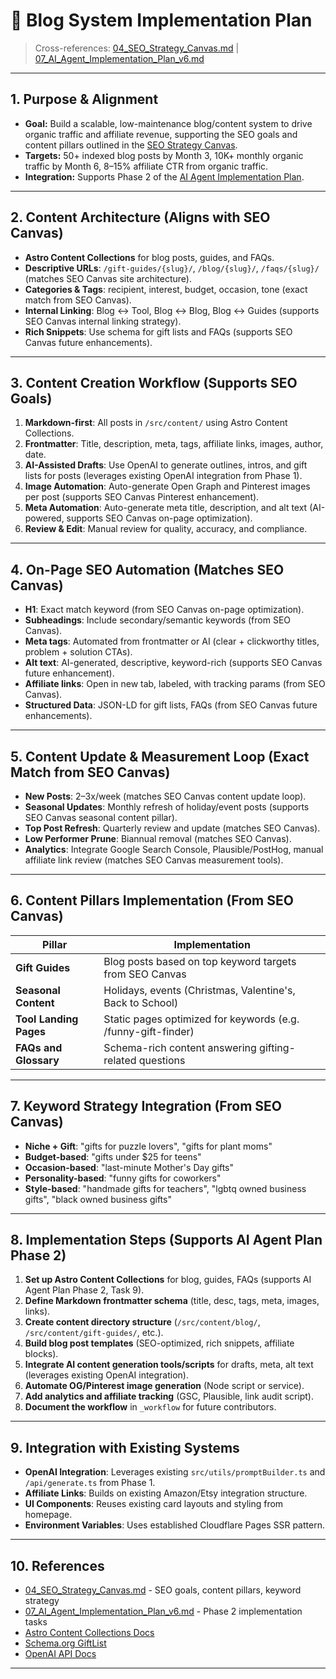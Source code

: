 # 📝 Blog System Implementation Plan

> Cross-references: [04_SEO_Strategy_Canvas.md](./04_SEO_Strategy_Canvas.md) | [07_AI_Agent_Implementation_Plan_v6.md](./07_AI_Agent_Implementation_Plan_v6.md)

---

## 1. Purpose & Alignment
- **Goal:** Build a scalable, low-maintenance blog/content system to drive organic traffic and affiliate revenue, supporting the SEO goals and content pillars outlined in the [SEO Strategy Canvas](./04_SEO_Strategy_Canvas.md).
- **Targets:** 50+ indexed blog posts by Month 3, 10K+ monthly organic traffic by Month 6, 8–15% affiliate CTR from organic traffic.
- **Integration:** Supports Phase 2 of the [AI Agent Implementation Plan](./07_AI_Agent_Implementation_Plan_v6.md#-phase-2--content--seo--in-progress---next-focus).

---

## 2. Content Architecture (Aligns with SEO Canvas)
- **Astro Content Collections** for blog posts, guides, and FAQs.
- **Descriptive URLs**: `/gift-guides/{slug}/`, `/blog/{slug}/`, `/faqs/{slug}/` (matches SEO Canvas site architecture).
- **Categories & Tags**: recipient, interest, budget, occasion, tone (exact match from SEO Canvas).
- **Internal Linking**: Blog ↔ Tool, Blog ↔ Blog, Blog ↔ Guides (supports SEO Canvas internal linking strategy).
- **Rich Snippets**: Use schema for gift lists and FAQs (supports SEO Canvas future enhancements).

---

## 3. Content Creation Workflow (Supports SEO Goals)
1. **Markdown-first**: All posts in `/src/content/` using Astro Content Collections.
2. **Frontmatter**: Title, description, meta, tags, affiliate links, images, author, date.
3. **AI-Assisted Drafts**: Use OpenAI to generate outlines, intros, and gift lists for posts (leverages existing OpenAI integration from Phase 1).
4. **Image Automation**: Auto-generate Open Graph and Pinterest images per post (supports SEO Canvas Pinterest enhancement).
5. **Meta Automation**: Auto-generate meta title, description, and alt text (AI-powered, supports SEO Canvas on-page optimization).
6. **Review & Edit**: Manual review for quality, accuracy, and compliance.

---

## 4. On-Page SEO Automation (Matches SEO Canvas)
- **H1**: Exact match keyword (from SEO Canvas on-page optimization).
- **Subheadings**: Include secondary/semantic keywords (from SEO Canvas).
- **Meta tags**: Automated from frontmatter or AI (clear + clickworthy titles, problem + solution CTAs).
- **Alt text**: AI-generated, descriptive, keyword-rich (supports SEO Canvas future enhancement).
- **Affiliate links**: Open in new tab, labeled, with tracking params (from SEO Canvas).
- **Structured Data**: JSON-LD for gift lists, FAQs (from SEO Canvas future enhancements).

---

## 5. Content Update & Measurement Loop (Exact Match from SEO Canvas)
- **New Posts**: 2–3x/week (matches SEO Canvas content update loop).
- **Seasonal Updates**: Monthly refresh of holiday/event posts (supports SEO Canvas seasonal content pillar).
- **Top Post Refresh**: Quarterly review and update (matches SEO Canvas).
- **Low Performer Prune**: Biannual removal (matches SEO Canvas).
- **Analytics**: Integrate Google Search Console, Plausible/PostHog, manual affiliate link review (matches SEO Canvas measurement tools).

---

## 6. Content Pillars Implementation (From SEO Canvas)
| Pillar | Implementation |
|--------|----------------|
| **Gift Guides** | Blog posts based on top keyword targets from SEO Canvas |
| **Seasonal Content** | Holidays, events (Christmas, Valentine's, Back to School) |
| **Tool Landing Pages** | Static pages optimized for keywords (e.g. /funny-gift-finder) |
| **FAQs and Glossary** | Schema-rich content answering gifting-related questions |

---

## 7. Keyword Strategy Integration (From SEO Canvas)
- **Niche + Gift**: "gifts for puzzle lovers", "gifts for plant moms"
- **Budget-based**: "gifts under $25 for teens"
- **Occasion-based**: "last-minute Mother's Day gifts"
- **Personality-based**: "funny gifts for coworkers"
- **Style-based**: "handmade gifts for teachers", "lgbtq owned business gifts", "black owned business gifts"

---

## 8. Implementation Steps (Supports AI Agent Plan Phase 2)
1. **Set up Astro Content Collections** for blog, guides, FAQs (supports AI Agent Plan Phase 2, Task 9).
2. **Define Markdown frontmatter schema** (title, desc, tags, meta, images, links).
3. **Create content directory structure** (`/src/content/blog/`, `/src/content/gift-guides/`, etc.).
4. **Build blog post templates** (SEO-optimized, rich snippets, affiliate blocks).
5. **Integrate AI content generation tools/scripts** for drafts, meta, alt text (leverages existing OpenAI integration).
6. **Automate OG/Pinterest image generation** (Node script or service).
7. **Add analytics and affiliate tracking** (GSC, Plausible, link audit script).
8. **Document the workflow** in `_workflow` for future contributors.

---

## 9. Integration with Existing Systems
- **OpenAI Integration**: Leverages existing `src/utils/promptBuilder.ts` and `/api/generate.ts` from Phase 1.
- **Affiliate Links**: Builds on existing Amazon/Etsy integration structure.
- **UI Components**: Reuses existing card layouts and styling from homepage.
- **Environment Variables**: Uses established Cloudflare Pages SSR pattern.

---

## 10. References
- [04_SEO_Strategy_Canvas.md](./04_SEO_Strategy_Canvas.md) - SEO goals, content pillars, keyword strategy
- [07_AI_Agent_Implementation_Plan_v6.md](./07_AI_Agent_Implementation_Plan_v6.md) - Phase 2 implementation tasks
- [Astro Content Collections Docs](https://docs.astro.build/en/guides/content-collections/)
- [Schema.org GiftList](https://schema.org/GiftList)
- [OpenAI API Docs](https://platform.openai.com/docs/)

---

<!--
This plan is designed to be actionable, modular, and easy to update as the project evolves. 
Each step references the SEO goals and best practices from the SEO Strategy Canvas and 
supports the implementation tasks outlined in the AI Agent Implementation Plan.
--> 